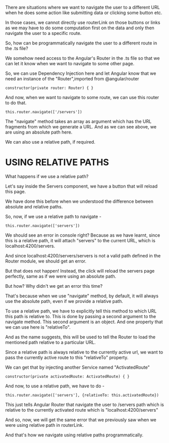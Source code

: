 There are situations where we want to navigate the user to a different URL when he does some action like submitting data or clicking some button etc.

In those cases, we cannot directly use routerLink on those buttons or links as we may have to do some computation first on the data and only then navigate the user to a specific route.

So, how can be programmatically navigate the user to a different route in the .ts file?

We somehow need access to the Angular's Router in the .ts file so that we can let it know when we want to navigate to some other page.

So, we can use Dependency Injection here and let Angular know that we need an instance of the "Router",imported from @angular/router

    constructor(private router: Router) { }

And now, when we want to navigate to some route, we can use this router to do that.

    this.router.navigate(['/servers'])

The "navigate" method takes an array as argument which has the URL fragments from which we generate a URL. And as we can see above, we are using an absolute path here. 

We can also use a relative path, if required.

# USING RELATIVE PATHS

What happens if we use a relative path?

Let's say inside the Servers component, we have a button that will reload this page.

We have done this before when we understood the difference between absolute and relative paths.

So, now, if we use a relative path to navigate - 

    this.router.navigate(['servers'])

We should see an error in console right? Because as we have learnt, since this is a relative path, it will attach "servers" to the current URL, which is localhost:4200/servers.

And since localhost:4200/servers/servers is not a valid path defined in the Router module, we should get an error.

But that does not happen! Instead, the click will reload the servers page perfectly, same as if we were using an absolute path.

But how? Why didn't we get an error this time?

That's because when we use "navigate" method, by default, it will always use the absolute path, even if we provide a relative path.

To use a relative path, we have to explicitly tell this method to which URL this path is relative to. This is done by passing a second argument to the navigate method. This second argument is an object. And one property that we can use here is "relativeTo".

And as the name suggests, this will be used to tell the Router to load the mentioned path relative to a particular URL.

Since a relative path is always relative to the currently active url, we want to pass the currently active route to this "relativeTo" property.

We can get that by injecting another Service named "ActivatedRoute"

    constructor(private activatedRoute: ActivatedRoute) { }

And now, to use a relative path, we have to do - 

    this.router.navigate(['servers'], {relativeTo: this.activatedRoute})

This just tells Angular Router that navigate the user to /servers path which is relative to the currently activated route which is "localhost:4200/servers"

And so, now, we will get the same error that we previously saw when we were using relative path in routerLink.

And that's how we navigate using relative paths programmatically.